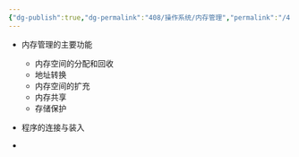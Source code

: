 ```yaml
---
{"dg-publish":true,"dg-permalink":"408/操作系统/内存管理","permalink":"/408/操作系统/内存管理/","dgHomeLink":true,"dgPassFrontmatter":false}
---
```


- 内存管理的主要功能
	- 内存空间的分配和回收
	- 地址转换
	- 内存空间的扩充
	- 内存共享
	- 存储保护

- 程序的连接与装入
- 